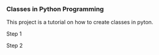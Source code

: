 ### Classes in Python Programming
This project is a tutorial on how to create classes in pyton.

Step 1

Step 2
